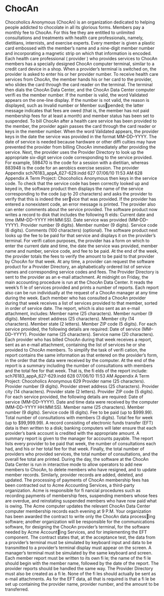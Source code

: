 # ChocAn
  Chocoholics Anonymous (ChocAn) is an organization dedicated to helping people addicted 
to chocolate in all its glorious forms. Members pay a monthly fee to ChocAn. For this fee 
they are entitled to unlimited consultations and treatments with health care professionals, 
namely, dietitians, internists, and exercise experts. Every member is given a plastic card 
embossed with the member’s name and a nine-digit member number and incorporating 
a magnetic strip on which that information is encoded. Each health care professional 
( provider ) who provides services to ChocAn members has a specially designed ChocAn 
computer terminal, similar to a credit card device in a shop. When a provider’s terminal is 
switched on, the provider is asked to enter his or her provider number. 
 To receive health care services from ChocAn, the member hands his or her card to the 
provider, who slides the card through the card reader on the terminal. The terminal then 
dials the ChocAn Data Center, and the ChocAn Data Center computer verifi es the member 
number. If the number is valid, the word Validated appears on the one-line display. If the 
number is not valid, the reason is displayed, such as Invalid number or Member suspended; the latter message indicates that fees are owed (that is, the member has not paid 
membership fees for at least a month) and member status has been set to suspended. 
 To bill ChocAn after a health care service has been provided to the member, the provider 
again passes the card through the card reader or keys in the member number. When the word 
Validated appears, the provider keys in the date the service was provided in the format 
MM–DD–YYYY. The date of service is needed because hardware or other diffi culties may 
have prevented the provider from billing ChocAn immediately after providing the service. 
Next, the provider uses the Provider Directory to look up the appropriate six-digit service 
code corresponding to the service provided. For example, 598470 is the code for a session 
with a dietitian, whereas 883948 is the code for an aerobics exercise session. The provider 
 Appendix 
sch76183_appA_627-629.indd 627 07/06/10 11:53 AM
628 Appendix A Term Project: Chocoholics Anonymous
then keys in the service code. To check that the service code has been correctly looked up 
and keyed in, the software product then displays the name of the service corresponding to 
the code (up to 20 characters) and asks the provider to verify that this is indeed the service that was provided. If the provider has entered a nonexistent code, an error message is 
printed. The provider also can enter comments about the service provided. 
 The software product now writes a record to disk that includes the following fi elds:
 Current date and time (MM–DD–YYYY HH:MM:SS). 
 Date service was provided (MM–DD–YYYY). 
 Provider number (9 digits). 
 Member number (9 digits). 
 Service code (6 digits). 
 Comments (100 characters) (optional). 
 The software product next looks up the fee to be paid for that service and displays it on 
the provider’s terminal. For verifi cation purposes, the provider has a form on which to enter 
the current date and time, the date the service was provided, member name and number, 
service code, and fee to be paid. At the end of the week, the provider totals the fees to verify 
the amount to be paid to that provider by ChocAn for that week. 
 At any time, a provider can request the software product for a Provider Directory, an 
alphabetically ordered list of service names and corresponding service codes and fees. The 
Provider Directory is sent to the provider as an e-mail attachment. 
 At midnight on Friday, the main accounting procedure is run at the ChocAn Data Center. 
It reads the week’s fi le of services provided and prints a number of reports. Each report also 
can be run individually at the request of a ChocAn manager at any time during the week. 
 Each member who has consulted a ChocAn provider during that week receives a list of 
services provided to that member, sorted in order of service date. The report, which is also 
sent as an e-mail attachment, includes:
 Member name (25 characters). 
 Member number (9 digits). 
 Member street address (25 characters). 
 Member city (14 characters). 
 Member state (2 letters). 
 Member ZIP code (5 digits). 
 For each service provided, the following details are required: 
 Date of service (MM–DD–YYYY). 
 Provider name (25 characters). 
 Service name (20 characters). 
 Each provider who has billed ChocAn during that week receives a report, sent as an 
e-mail attachment, containing the list of services he or she provided to ChocAn members. 
To simplify the task of verifi cation, the report contains the same information as that entered 
on the provider’s form, in the order that the data were received by the computer. At the end 
of the report is a summary including the number of consultations with members and the 
total fee for that week. That is, the fi elds of the report include:
sch76183_appA_627-629.indd 628 07/06/10 11:53 AM
Appendix A Term Project: Chocoholics Anonymous 629
 Provider name (25 characters). 
 Provider number (9 digits). 
 Provider street address (25 characters). 
 Provider city (14 characters). 
 Provider state (2 letters). 
 Provider ZIP code (5 digits). 
 For each service provided, the following details are required: 
 Date of service (MM–DD–YYYY). 
 Date and time data were received by the computer (MM–DD–YYYY HH:MM:SS). 
 Member name (25 characters). 
 Member number (9 digits). 
 Service code (6 digits). 
 Fee to be paid (up to $999.99). 
 Total number of consultations with members (3 digits). 
 Total fee for week (up to $99,999.99). 
 A record consisting of electronic funds transfer (EFT) data is then written to a disk; 
banking computers will later ensure that each provider’s bank account is credited with the 
appropriate amount. 
 A summary report is given to the manager for accounts payable. The report lists every 
provider to be paid that week, the number of consultations each had, and his or her total 
fee for that week. Finally, the total number of providers who provided services, the total 
number of consultations, and the overall fee total are printed. 
 During the day, the software at the ChocAn Data Center is run in interactive mode to 
allow operators to add new members to ChocAn, to delete members who have resigned, and 
to update member records. Similarly, provider records are added, deleted, and updated. 
 The processing of payments of ChocAn membership fees has been contracted out to 
Acme Accounting Services, a third-party organization. Acme is responsible for fi nancial 
procedures such as recording payments of membership fees, suspending members whose 
fees are overdue, and reinstating suspended members who have now paid what is owing. 
The Acme computer updates the relevant ChocAn Data Center computer membership 
records each evening at 9 P.M. 
 Your organization has been awarded the contract to write only the ChocAn data processing software; another organization will be responsible for the communications software, 
for designing the ChocAn provider’s terminal, for the software needed by Acme Accounting Services, and for implementing the EFT component. The contract states that, at the 
acceptance test, the data from a provider’s terminal must be simulated by keyboard input 
and data to be transmitted to a provider’s terminal display must appear on the screen. A 
manager’s terminal must be simulated by the same keyboard and screen. Each member 
report must be written to its own fi le; the name of the fi le should begin with the member 
name, followed by the date of the report. The provider reports should be handled the same 
way. The Provider Directory must also be created as a fi le. None of the fi les should actually 
be sent as e-mail attachments. As for the EFT data, all that is required is that a fi le be set up 
containing the provider name, provider number, and the amount to be transferred.
